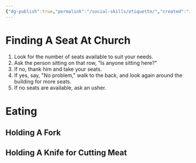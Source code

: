 ```yaml
---
{"dg-publish":true,"permalink":"/social-skills/etiquette/","created":"Jun 19, 2023, 7:21 PM"}
---
```



# Finding A Seat At Church
 1. Look for the number of seats available to suit your needs.
 2. Ask the person sitting on that row, "Is anyone sitting here?"
 3. If no, thank him and take your seats.
 4. If yes, say, "No problem," walk to the back, and look again around the building for more seats.
 5. If no seats are available, ask an usher.

# Eating

## Holding A Fork

## Holding A Knife for Cutting Meat